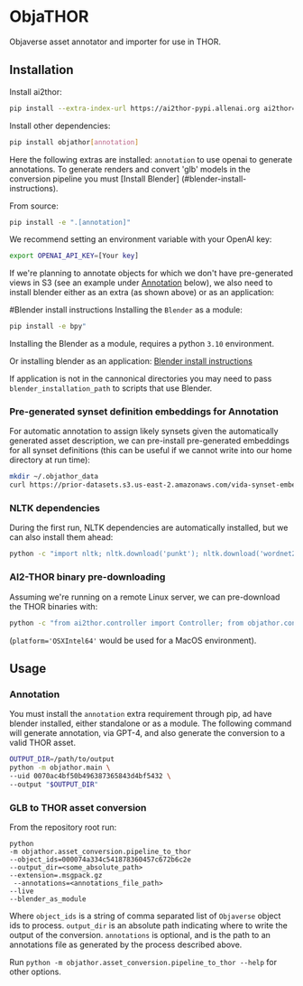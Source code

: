 # ObjaTHOR

Objaverse asset annotator and importer for use in THOR. 

## Installation

Install ai2thor:

```bash
pip install --extra-index-url https://ai2thor-pypi.allenai.org ai2thor==0+e24aa88d86d460f1f5352e28b8e754c3f5966865
```

Install other dependencies:

```bash
pip install objathor[annotation]
```

Here the following extras are installed: `annotation` to use openai to generate annotations. To generate renders and convert 'glb' models in the conversion pipeline you must [Install Blender] (#blender-install-instructions). 


From source:

```bash
pip install -e ".[annotation]"
```

We recommend setting an environment variable with your OpenAI key:

```bash
export OPENAI_API_KEY=[Your key]
```

If we're planning to annotate objects for which we don't have pre-generated
views in S3 (see an example under [Annotation](#annotation) below), we also need to install blender either as an extra (as shown above) or as an application:

#Blender install instructions
Installing  the `Blender` as a module:
```bash
pip install -e bpy"
```
Installing  the Blender as a module, requires a python `3.10` environment.

Or installing blender as an application:
[Blender install instructions](https://docs.blender.org/manual/en/latest/getting_started/installing/index.html)

If application is not in the cannonical directories you may need to pass `blender_installation_path` to scripts that use Blender.

### Pre-generated synset definition embeddings for Annotation

For automatic annotation to assign likely synsets given the automatically generated asset description, we can
pre-install pre-generated embeddings for all synset definitions (this can be useful if we cannot write into our home
directory at run time):

```bash
mkdir ~/.objathor_data
curl https://prior-datasets.s3.us-east-2.amazonaws.com/vida-synset-embeddings/synset_definition_embeddings_single.pkl.gz -o ~/.objathor_data/synset_definition_embeddings_single.pkl.gz
```

### NLTK dependencies

During the first run, NLTK dependencies are automatically installed, but we can also install them ahead:

```bash
python -c "import nltk; nltk.download('punkt'); nltk.download('wordnet2022'); nltk.download('brown'); nltk.download('averaged_perceptron_tagger')"
```


### AI2-THOR binary pre-downloading

Assuming we're running on a remote Linux server, we can pre-download the THOR binaries with:

```bash
python -c "from ai2thor.controller import Controller; from objathor.constants import THOR_COMMIT_ID; c=Controller(download_only=True, platform='CloudRendering', commit_id=THOR_COMMIT_ID)"
```

(`platform='OSXIntel64'` would be used for a MacOS environment).

## Usage

### Annotation

You must install the `annotation` extra requirement through pip, ad have blender installed,
either standalone or as a module. The following command will generate annotation, via GPT-4,
and also generate the conversion to a valid THOR asset.

```bash
OUTPUT_DIR=/path/to/output
python -m objathor.main \
--uid 0070ac4bf50b496387365843d4bf5432 \
--output "$OUTPUT_DIR"
```

### GLB to THOR asset conversion

From the repository root run:

```
python 
-m objathor.asset_conversion.pipeline_to_thor 
--object_ids=000074a334c541878360457c672b6c2e 
--output_dir=<some_absolute_path>
--extension=.msgpack.gz
 --annotations=<annotations_file_path> 
--live 
--blender_as_module
```

Where `object_ids` is a string of comma separated list of `Objaverse` object ids to process.
`output_dir` is an absolute path indicating where to write the output of the conversion.
`annotations` is optional, and is the path to an annotations file as generated by the process described above.

Run `python -m objathor.asset_conversion.pipeline_to_thor --help` for other options.

